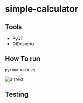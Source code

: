 # simple-calculator

##  Tools
- PyQT
- QtDesigner

## How To run
`python main.py`

![alt text]([file:///home/farisy/Pictures/Screenshots/Screenshot%20from%202023-09-13%2022-00-24.png](https://drive.google.com/drive/folders/1oNfXSrQDyJY_rcw7ERaWEDRPLN-dTRga)https://drive.google.com/drive/folders/1oNfXSrQDyJY_rcw7ERaWEDRPLN-dTRga)



## Testing



